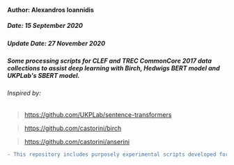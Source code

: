 #### Author: Alexandros Ioannidis
##### Date: 15 September 2020
##### Update Date: 27 November 2020
##### Some processing scripts for CLEF and TREC CommonCore 2017 data collections to assist deep learning with Birch, Hedwigs BERT model and UKPLab's SBERT model.


###### Inspired by: 
> https://github.com/UKPLab/sentence-transformers

> https://github.com/castorini/birch

> https://github.com/castorini/anserini

```diff
- This repository includes purposely experimental scripts developed for different open-source (Information Retrieval and Deep Learning) projects. 
```
